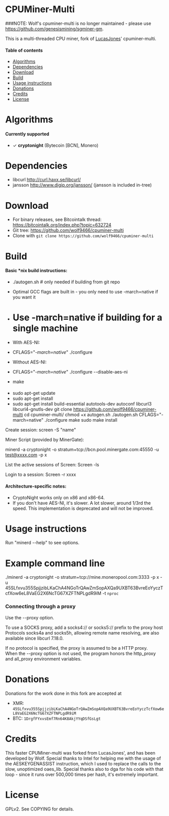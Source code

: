 CPUMiner-Multi
==============

###NOTE: Wolf's cpuminer-multi is no longer maintained - please use https://github.com/genesismining/sgminer-gm.

This is a multi-threaded CPU miner, fork of [LucasJones](//github.com/lucasjones)' cpuminer-multi.

#### Table of contents

* [Algorithms](#algorithms)
* [Dependencies](#dependencies)
* [Download](#download)
* [Build](#build)
* [Usage instructions](#usage-instructions)
* [Donations](#donations)
* [Credits](#credits)
* [License](#license)

Algorithms
==========
#### Currently supported
 * ✓ __cryptonight__ (Bytecoin [BCN], Monero)

Dependencies
============
* libcurl			http://curl.haxx.se/libcurl/
* jansson			http://www.digip.org/jansson/ (jansson is included in-tree)

Download
========
* For binary releases, see Bitcointalk thread: https://bitcointalk.org/index.php?topic=632724
* Git tree:   https://github.com/wolf9466/cpuminer-multi
* Clone with `git clone https://github.com/wolf9466/cpuminer-multi`

Build
=====

#### Basic *nix build instructions:
 * ./autogen.sh	# only needed if building from git repo
 * Optimal GCC flags are built in - you only need to use -march=native if you want it
  * # Use -march=native if building for a single machine
 * With AES-NI:
 * CFLAGS="*-march=native*" ./configure
 * Without AES-NI:
 * CFLAGS="*-march=native*" ./configure --disable-aes-ni
 
 * make

####
* sudo apt-get update
* sudo apt-get install
* sudo apt-get install build-essential autotools-dev autoconf libcurl3 libcurl4-gnutls-dev
git clone https://github.com/wolf9466/cpuminer-multi
cd cpuminer-multi/
chmod +x autogen.sh
./autogen.sh
CFLAGS="-march=native" ./configure
make
sudo make install

Create session:
screen -S "name"

Miner Script (provided by MinerGate):

minerd -a cryptonight -o stratum+tcp://bcn.pool.minergate.com:45550 -u test@xxxx.com -p x

List the active sessions of Screen:
Screen -ls

Login to a session:
Screen -r xxxx

#### Architecture-specific notes:
 * CryptoNight works only on x86 and x86-64.
 * If you don't have AES-NI, it's slower. A lot slower, around 1/3rd the speed. This implementation is deprecated and will not be improved.

Usage instructions
==================
Run "minerd --help" to see options.

Example command line
==================
./minerd -a cryptonight -o stratum+tcp://mine.moneropool.com:3333 -p x -u 45SLfxvu355SpjjzibLKaChA4NGoTrQAwZmSopAXQa9UXBT63BvreEoYyczTcfXow6eL8VaEG2X6NcTG67XZFTNPLgdR9iM -t `nproc`

### Connecting through a proxy

Use the --proxy option.

To use a SOCKS proxy, add a socks4:// or socks5:// prefix to the proxy host  
Protocols socks4a and socks5h, allowing remote name resolving, are also available since libcurl 7.18.0.

If no protocol is specified, the proxy is assumed to be a HTTP proxy.  
When the --proxy option is not used, the program honors the http_proxy and all_proxy environment variables.

Donations
=========
Donations for the work done in this fork are accepted at
* XMR: `45SLfxvu355SpjjzibLKaChA4NGoTrQAwZmSopAXQa9UXBT63BvreEoYyczTcfXow6eL8VaEG2X6NcTG67XZFTNPLgdR9iM`
* BTC: `1DrgfFYxvsEmf7Rn64K8AkjYYqDSfGsLgt`

Credits
=======
This faster CPUMiner-multi was forked from LucasJones', and has been developed by Wolf.
Special thanks to Intel for helping me with the usage of the AESKEYGENASSIST instruction, which I used to replace the calls to the slow, unoptimized oaes_lib.
Special thanks also to dga for his code with that loop - since it runs over 500,000 times per hash, it's extremely important.

License
=======
GPLv2.  See COPYING for details.
